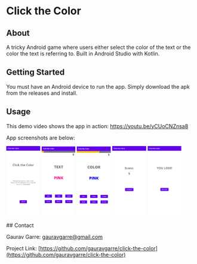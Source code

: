 # Click the Color

<!-- ABOUT THE PROJECT -->
## About

A tricky Android game where users either select the color of the text or the color the text is referring to. Built in Android Studio with Kotlin.

<!-- GETTING STARTED -->
## Getting Started

You must have an Android device to run the app. Simply download the apk from the releases and install.


<!-- USAGE EXAMPLES -->
## Usage

This demo video shows the app in action: https://youtu.be/yCUoCNZnsa8

App screenshots are below:

<p float="left">
  <img src="imgs/screen_1.png" alt="screenshot" width="18%" height="18%"/>
  <img src="imgs/screen_2.png" alt="screenshot" width="18%" height="18%"/>
  <img src="imgs/screen_3.png" alt="screenshot" width="18%" height="18%"/>
  <img src="imgs/screen_4.png" alt="screenshot" width="18%" height="18%"/>
  <img src="imgs/screen_5.png" alt="screenshot" width="18%" height="18%"/>
</p>
<!-- CONTACT -->
## Contact

Gaurav Garre: [gauravgarre@gmail.com](mailto:gauravgarre@gmail.com)

Project Link: [https://github.com/gauravgarre/click-the-color](https://github.com/gauravgarre/click-the-color)
